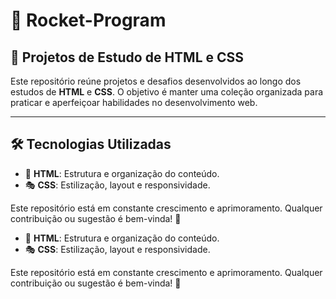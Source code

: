# 🚀 Rocket-Program

## 📌 Projetos de Estudo de HTML e CSS

Este repositório reúne projetos e desafios desenvolvidos ao longo dos estudos de **HTML** e **CSS**. O objetivo é manter uma coleção organizada para praticar e aperfeiçoar habilidades no desenvolvimento web.

---

## 🛠️ Tecnologias Utilizadas

- 🎨 **HTML**: Estrutura e organização do conteúdo.
- 🎭 **CSS**: Estilização, layout e responsividade.

Este repositório está em constante crescimento e aprimoramento. Qualquer contribuição ou sugestão é bem-vinda! 🚀

- 🎨 **HTML**: Estrutura e organização do conteúdo.
- 🎭 **CSS**: Estilização, layout e responsividade.

Este repositório está em constante crescimento e aprimoramento. Qualquer contribuição ou sugestão é bem-vinda! 🚀

